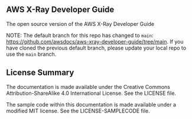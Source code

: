 ## AWS X-Ray Developer Guide

The open source version of the AWS X-Ray Developer Guide

NOTE: The default branch for this repo has changed to `main`: https://github.com/awsdocs/aws-xray-developer-guide/tree/main. 
If you have cloned the previous default branch, please update your local repo to use the `main` branch.

## License Summary

The documentation is made available under the Creative Commons Attribution-ShareAlike 4.0 International License. See the LICENSE file.

The sample code within this documentation is made available under a modified MIT license. See the LICENSE-SAMPLECODE file.
